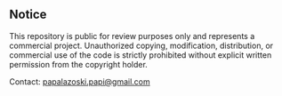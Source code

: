 ## Notice

This repository is public for review purposes only and represents a commercial project.
Unauthorized copying, modification, distribution, or commercial use of the code is strictly prohibited without explicit written permission from the copyright holder.

Contact: papalazoski.papi@gmail.com
